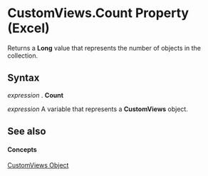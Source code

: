 
# CustomViews.Count Property (Excel)

Returns a  **Long** value that represents the number of objects in the collection.


## Syntax

 _expression_ . **Count**

 _expression_ A variable that represents a **CustomViews** object.


## See also


#### Concepts


[CustomViews Object](f970bdf7-371b-ba41-89a3-bef2c6907f1a.md)
